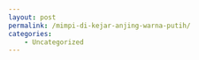 ```yaml
---
layout: post
permalink: /mimpi-di-kejar-anjing-warna-putih/
categories:
    - Uncategorized
---
```


